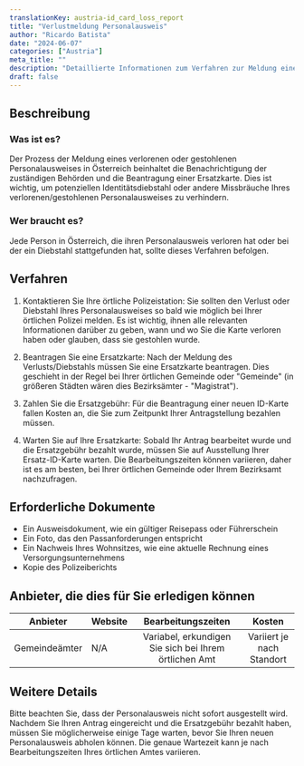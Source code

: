 ```yaml
---
translationKey: austria-id_card_loss_report
title: "Verlustmeldung Personalausweis"
author: "Ricardo Batista"
date: "2024-06-07"
categories: ["Austria"]
meta_title: ""
description: "Detaillierte Informationen zum Verfahren zur Meldung eines verlorenen oder gestohlenen Personalausweises in Österreich."
draft: false
---
```


## Beschreibung
### Was ist es?
Der Prozess der Meldung eines verlorenen oder gestohlenen Personalausweises in Österreich beinhaltet die Benachrichtigung der zuständigen Behörden und die Beantragung einer Ersatzkarte. Dies ist wichtig, um potenziellen Identitätsdiebstahl oder andere Missbräuche Ihres verlorenen/gestohlenen Personalausweises zu verhindern.

### Wer braucht es?
Jede Person in Österreich, die ihren Personalausweis verloren hat oder bei der ein Diebstahl stattgefunden hat, sollte dieses Verfahren befolgen.

## Verfahren

1. Kontaktieren Sie Ihre örtliche Polizeistation: Sie sollten den Verlust oder Diebstahl Ihres Personalausweises so bald wie möglich bei Ihrer örtlichen Polizei melden. Es ist wichtig, ihnen alle relevanten Informationen darüber zu geben, wann und wo Sie die Karte verloren haben oder glauben, dass sie gestohlen wurde.

2. Beantragen Sie eine Ersatzkarte: Nach der Meldung des Verlusts/Diebstahls müssen Sie eine Ersatzkarte beantragen. Dies geschieht in der Regel bei Ihrer örtlichen Gemeinde oder "Gemeinde" (in größeren Städten wären dies Bezirksämter - "Magistrat").

3. Zahlen Sie die Ersatzgebühr: Für die Beantragung einer neuen ID-Karte fallen Kosten an, die Sie zum Zeitpunkt Ihrer Antragstellung bezahlen müssen.

4. Warten Sie auf Ihre Ersatzkarte: Sobald Ihr Antrag bearbeitet wurde und die Ersatzgebühr bezahlt wurde, müssen Sie auf Ausstellung Ihrer Ersatz-ID-Karte warten. Die Bearbeitungszeiten können variieren, daher ist es am besten, bei Ihrer örtlichen Gemeinde oder Ihrem Bezirksamt nachzufragen.

## Erforderliche Dokumente
- Ein Ausweisdokument, wie ein gültiger Reisepass oder Führerschein
- Ein Foto, das den Passanforderungen entspricht
- Ein Nachweis Ihres Wohnsitzes, wie eine aktuelle Rechnung eines Versorgungsunternehmens
- Kopie des Polizeiberichts

## Anbieter, die dies für Sie erledigen können

| Anbieter         |     Website     |     Bearbeitungszeiten    |       Kosten     |
| --------------- | --------------- |  :-------------: | :-------------: |
| Gemeindeämter   |N/A              | Variabel, erkundigen Sie sich bei Ihrem örtlichen Amt | Variiert je nach Standort |

## Weitere Details
Bitte beachten Sie, dass der Personalausweis nicht sofort ausgestellt wird. Nachdem Sie Ihren Antrag eingereicht und die Ersatzgebühr bezahlt haben, müssen Sie möglicherweise einige Tage warten, bevor Sie Ihren neuen Personalausweis abholen können. Die genaue Wartezeit kann je nach Bearbeitungszeiten Ihres örtlichen Amtes variieren.